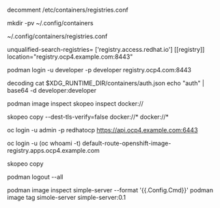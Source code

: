 decomment /etc/containers/registries.conf

mkdir -pv ~/.config/containers

~/.config/containers/registries.conf

unqualified-search-registries= ['registry.access.redhat.io'] [[registry]] location="registry.ocp4.example.com:8443"

podman login -u developer -p developer registry.ocp4.com:8443

decoding cat $XDG_RUNTIME_DIR/containers/auth.json echo "auth" | base64 -d developer:developer

podman image inspect skopeo inspect docker://

skopeo copy --dest-tls-verify=false docker://* docker://*

oc login -u admin -p redhatocp https://api.ocp4.example.com:6443

oc login -u 
(oc whoami -t) default-route-openshift-image-registry.apps.ocp4.example.com

skopeo copy

podman logout --all

podman image inspect simple-server --format '{{.Config.Cmd}}' podman image tag simole-server simple-server:0.1
